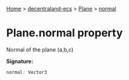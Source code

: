 [Home](./index) &gt; [decentraland-ecs](./decentraland-ecs.md) &gt; [Plane](./decentraland-ecs.plane.md) &gt; [normal](./decentraland-ecs.plane.normal.md)

# Plane.normal property

Normal of the plane (a,b,c)

**Signature:**
```javascript
normal: Vector3
```
